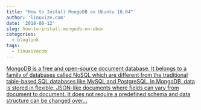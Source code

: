 ```yaml
---
title: "How to Install MongoDB on Ubuntu 18.04"
author: 'linuxize.com'
date: '2018-08-12'
slug: how-to-install-mongodb-on-ubun
categories:
  - bloglink
tags:
  - linuxizecom
---
```


[MongoDB is a free and open-source document database. It belongs to a family of databases called NoSQL which are different from the traditional table-based SQL databases like MySQL and PostgreSQL. In MongoDB, data is stored in flexible, JSON-like documents where fields can vary from document to document. It does not require a predefined schema and data structure can be changed over...<click to read more>](https://linuxize.com/post/how-to-install-mongodb-on-ubuntu-18-04/)

